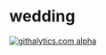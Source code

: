 wedding
=======

[![githalytics.com alpha](https://cruel-carlota.pagodabox.com/4dced2a1e9e68cc458aa3dcbc22962ac "githalytics.com")](http://githalytics.com/glassc/wedding)
